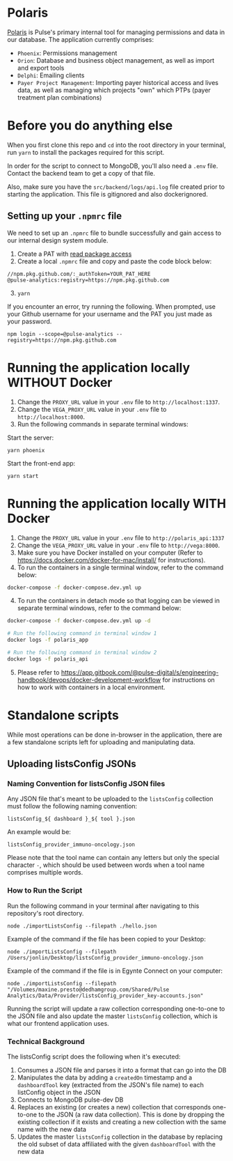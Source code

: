 # Polaris

[Polaris](https://app.gitbook.com/@pulse-digital/s/project-polaris/) is Pulse's primary internal tool for managing permissions and data in our database. The application currently comprises:

- `Phoenix`: Permissions management
- `Orion`: Database and business object management, as well as import and export tools
- `Delphi`: Emailing clients
- `Payer Project Management`: Importing payer historical access and lives data, as well as managing which projects "own" which PTPs (payer treatment plan combinations)

# Before you do anything else

When you first clone this repo and `cd` into the root directory in your terminal, run `yarn` to install the packages required for this script.

In order for the script to connect to MongoDB, you'll also need a `.env` file. Contact the backend team to get a copy of that file.

Also, make sure you have the `src/backend/logs/api.log` file created prior to starting the application. This file is gitignored and also dockerignored.

## Setting up your `.npmrc` file

We need to set up an `.npmrc` file to bundle successfully and gain access to our internal design system module.

1. Create a PAT with [read package access](https://docs.github.com/en/github/authenticating-to-github/creating-a-personal-access-token)
2. Create a local `.npmrc` file and copy and paste the code block below:

```
//npm.pkg.github.com/:_authToken=YOUR_PAT_HERE
@pulse-analytics:registry=https://npm.pkg.github.com
```

3. `yarn`

If you encounter an error, try running the following. When prompted, use your Github username for your username and the PAT you just made as your password.

```
npm login --scope=@pulse-analytics --registry=https://npm.pkg.github.com
```

# Running the application locally WITHOUT Docker

1. Change the `PROXY_URL` value in your `.env` file to `http://localhost:1337`.
2. Change the `VEGA_PROXY_URL` value in your `.env` file to `http://localhost:8000`.
3. Run the following commands in separate terminal windows:

Start the server:

```
yarn phoenix
```

Start the front-end app:

```
yarn start
```

# Running the application locally WITH Docker

1. Change the `PROXY_URL` value in your `.env` file to `http://polaris_api:1337`
2. Change the `VEGA_PROXY_URL` value in your `.env` file to `http://vega:8000`.
3. Make sure you have Docker installed on your computer (Refer to https://docs.docker.com/docker-for-mac/install/ for instructions).
4. To run the containers in a single terminal window, refer to the command below:

```bash
docker-compose -f docker-compose.dev.yml up
```

4. To run the containers in detach mode so that logging can be viewed in separate terminal windows, refer to the command below:

```bash
docker-compose -f docker-compose.dev.yml up -d

# Run the following command in terminal window 1
docker logs -f polaris_app

# Run the following command in terminal window 2
docker logs -f polaris_api
```

5. Please refer to https://app.gitbook.com/@pulse-digital/s/engineering-handbook/devops/docker-development-workflow for instructions on how to work with containers in a local environment.

# Standalone scripts

While most operations can be done in-browser in the application, there are a few standalone scripts left for uploading and manipulating data.

## Uploading listsConfig JSONs

### Naming Convention for listsConfig JSON files

Any JSON file that's meant to be uploaded to the `listsConfig` collection must follow the following naming convention:

```
listsConfig_${ dashboard }_${ tool }.json
```

An example would be:

```
listsConfig_provider_immuno-oncology.json
```

Please note that the tool name can contain any letters but only the special character `-`, which should be used between words when a tool name comprises multiple words.

### How to Run the Script

Run the following command in your terminal after navigating to this repository's root directory.

```
node ./importListsConfig --filepath ./hello.json
```

Example of the command if the file has been copied to your Desktop:

```
node ./importListsConfig --filepath /Users/jonlin/Desktop/listsConfig_provider_immuno-oncology.json
```

Example of the command if the file is in Egynte Connect on your computer:

```
node ./importListsConfig --filepath "/Volumes/maxine.presto@dedhamgroup.com/Shared/Pulse Analytics/Data/Provider/listsConfig_provider_key-accounts.json"
```

Running the script will update a raw collection corresponding one-to-one to the JSON file and also update the master `listsConfig` collection, which is what our frontend application uses.

### Technical Background

The listsConfig script does the following when it's executed:

1. Consumes a JSON file and parses it into a format that can go into the DB
2. Manipulates the data by adding a `createdOn` timestamp and a `dashboardTool` key (extracted from the JSON's file name) to each listConfig object in the JSON
3. Connects to MongoDB pulse-dev DB
4. Replaces an existing (or creates a new) collection that corresponds one-to-one to the JSON (a raw data collection). This is done by dropping the existing collection if it exists and creating a new collection with the same name with the new data
5. Updates the master `listsConfig` collection in the database by replacing the old subset of data affiliated with the given `dashboardTool` with the new data
